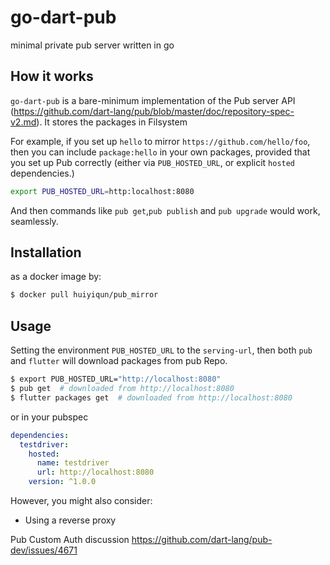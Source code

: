 
# go-dart-pub
minimal private pub server written in go

## How it works
`go-dart-pub` is a bare-minimum implementation of the Pub server API (https://github.com/dart-lang/pub/blob/master/doc/repository-spec-v2.md).
It stores the packages in Filsystem

For example, if you set up `hello` to mirror `https://github.com/hello/foo`, then
you can include `package:hello` in your own packages, provided that you set up
Pub correctly (either via `PUB_HOSTED_URL`, or explicit `hosted` dependencies.)

```bash
export PUB_HOSTED_URL=http:localhost:8080
```

And then commands like `pub get`,`pub publish` and `pub upgrade` would work, seamlessly.

## Installation

as a docker image by:

```bash
$ docker pull huiyiqun/pub_mirror
```

## Usage

Setting the environment `PUB_HOSTED_URL` to the `serving-url`, then both `pub`
and `flutter` will download packages from pub Repo.

```bash
$ export PUB_HOSTED_URL="http://localhost:8080"
$ pub get  # downloaded from http://localhost:8080
$ flutter packages get  # downloaded from http://localhost:8080
```

or in your pubspec

```yml
dependencies:
  testdriver:
    hosted:
      name: testdriver
      url: http://localhost:8080
    version: ^1.0.0
```

However, you might also consider:
* Using a reverse proxy


Pub Custom Auth discussion
    https://github.com/dart-lang/pub-dev/issues/4671





